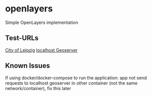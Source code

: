 # openlayers

Simple OpenLayers implementation

## Test-URLs

[City of Leipzig](https://geodienste.leipzig.de/l3/OpenData/wms)
[localhost Geoserver](http://localhost:8080/geoserver/demo/wms)

## Known Issues

If using docker/docker-compose to run the application: app not send requests to localhost geoserver in other container (not the same network/container), fix this later
